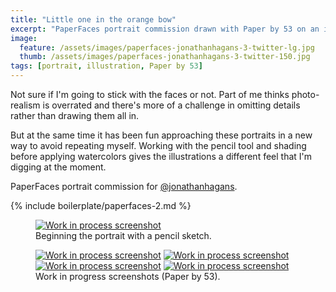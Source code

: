 ```yaml
---
title: "Little one in the orange bow"
excerpt: "PaperFaces portrait commission drawn with Paper by 53 on an iPad."
image: 
  feature: /assets/images/paperfaces-jonathanhagans-3-twitter-lg.jpg
  thumb: /assets/images/paperfaces-jonathanhagans-3-twitter-150.jpg
tags: [portrait, illustration, Paper by 53]
---
```


Not sure if I'm going to stick with the faces or not. Part of me thinks photo-realism is overrated and there's more of a challenge in omitting details rather than drawing them all in.

But at the same time it has been fun approaching these portraits in a new way to avoid repeating myself. Working with the pencil tool and shading before applying watercolors gives the illustrations a different feel that I'm digging at the moment.

PaperFaces portrait commission for <a href="http://twitter.com/jonathanhagans">@jonathanhagans</a>.

{% include boilerplate/paperfaces-2.md %}

<figure>
	<a href="{{ site.url }}/assets/images/paperfaces-jonathanhagans-3-process-1-lg.jpg"><img src="{{ site.url }}/assets/images/paperfaces-jonathanhagans-3-process-1-750.jpg" alt="Work in process screenshot"></a>
	<figcaption>Beginning the portrait with a pencil sketch.</figcaption>
</figure>

<figure class="half">
	<a href="{{ site.url }}/assets/images/paperfaces-jonathanhagans-3-process-2-lg.jpg"><img src="{{ site.url }}/assets/images/paperfaces-jonathanhagans-3-process-2-600.jpg" alt="Work in process screenshot"></a>
	<a href="{{ site.url }}/assets/images/paperfaces-jonathanhagans-3-process-3-lg.jpg"><img src="{{ site.url }}/assets/images/paperfaces-jonathanhagans-3-process-3-600.jpg" alt="Work in process screenshot"></a>
	<a href="{{ site.url }}/assets/images/paperfaces-jonathanhagans-3-process-4-lg.jpg"><img src="{{ site.url }}/assets/images/paperfaces-jonathanhagans-3-process-4-600.jpg" alt="Work in process screenshot"></a>
	<a href="{{ site.url }}/assets/images/paperfaces-jonathanhagans-3-process-5-lg.jpg"><img src="{{ site.url }}/assets/images/paperfaces-jonathanhagans-3-process-5-600.jpg" alt="Work in process screenshot"></a>
	<figcaption>Work in progress screenshots (Paper by 53).</figcaption>
</figure>
